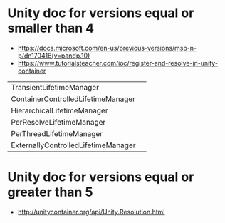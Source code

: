 
# Unity doc for versions equal or smaller than 4

- https://docs.microsoft.com/en-us/previous-versions/msp-n-p/dn170416(v=pandp.10)
- https://www.tutorialsteacher.com/ioc/register-and-resolve-in-unity-container

| | |
|--|--|
|TransientLifetimeManager | |
|ContainerControlledLifetimeManager ||
|HierarchicalLifetimeManager ||
|PerResolveLifetimeManager | |
|PerThreadLifetimeManager | |
|ExternallyControlledLifetimeManager | |

# Unity doc for versions equal or greater than 5
- http://unitycontainer.org/api/Unity.Resolution.html


